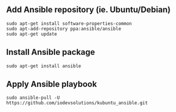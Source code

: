 ## Add Ansible repository (ie. Ubuntu/Debian)
```Shell
sudo apt-get install software-properties-common
sudo apt-add-repository ppa:ansible/ansible
sudo apt-get update
```

## Install Ansible package
```Shell
sudo apt-get install ansible
```

## Apply Ansible playbook
```Shell
sudo ansible-pull -U https://github.com/iodevsolutions/kubuntu_ansible.git
```
